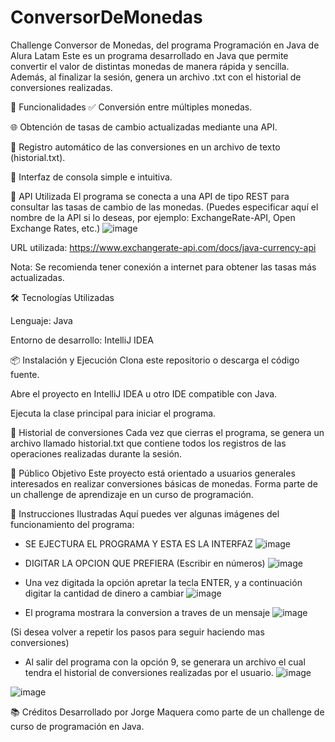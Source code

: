 # ConversorDeMonedas
Challenge Conversor de Monedas, del programa Programación en Java de Alura Latam
Este es un programa desarrollado en Java que permite convertir el valor de distintas monedas de manera rápida y sencilla. Además, al finalizar la sesión, genera un archivo .txt con el historial de conversiones realizadas.

🚀 Funcionalidades
✅ Conversión entre múltiples monedas.

🌐 Obtención de tasas de cambio actualizadas mediante una API.

💾 Registro automático de las conversiones en un archivo de texto (historial.txt).

🧭 Interfaz de consola simple e intuitiva.

🔗 API Utilizada
El programa se conecta a una API de tipo REST para consultar las tasas de cambio de las monedas. (Puedes especificar aquí el nombre de la API si lo deseas, por ejemplo: ExchangeRate-API, Open Exchange Rates, etc.)
![image](https://github.com/user-attachments/assets/6596f62f-6dfe-453e-96c2-7cb4b91654d9)

URL utilizada: https://www.exchangerate-api.com/docs/java-currency-api

Nota: Se recomienda tener conexión a internet para obtener las tasas más actualizadas.

🛠️ Tecnologías Utilizadas

Lenguaje: Java

Entorno de desarrollo: IntelliJ IDEA

📦 Instalación y Ejecución
Clona este repositorio o descarga el código fuente.

Abre el proyecto en IntelliJ IDEA u otro IDE compatible con Java.

Ejecuta la clase principal para iniciar el programa.

🧾 Historial de conversiones
Cada vez que cierras el programa, se genera un archivo llamado historial.txt que contiene todos los registros de las operaciones realizadas durante la sesión.

👥 Público Objetivo
Este proyecto está orientado a usuarios generales interesados en realizar conversiones básicas de monedas. Forma parte de un challenge de aprendizaje en un curso de programación.

📸 Instrucciones Ilustradas
Aquí puedes ver algunas imágenes del funcionamiento del programa:
- SE EJECTURA EL PROGRAMA Y ESTA ES LA INTERFAZ 
![image](https://github.com/user-attachments/assets/1bdf266f-0665-4bc7-9624-3d5e09e3828d)

- DIGITAR LA OPCION QUE PREFIERA (Escribir en números)
![image](https://github.com/user-attachments/assets/d452c4ce-0c8b-4413-9553-000c81c31775)

- Una vez digitada la opción apretar la tecla ENTER, y a continuación digitar la cantidad de dinero a cambiar
![image](https://github.com/user-attachments/assets/b4a95049-32e3-46f2-8d3d-f74645b0e7ea)

- El programa mostrara la conversion a traves de un mensaje
![image](https://github.com/user-attachments/assets/c4309108-ba63-4c2d-b03b-b07e30760dd3)

(Si desea volver a repetir los pasos para seguir haciendo mas conversiones)
- Al salir del programa con la opción 9, se generara un archivo el cual tendra el historial de conversiones realizadas por el usuario.
![image](https://github.com/user-attachments/assets/38bdf787-45ba-42d7-b4a3-a0d3fd6c7003)

![image](https://github.com/user-attachments/assets/4911cb0d-e373-4b2b-96b5-47302249464d)





📚 Créditos
Desarrollado por Jorge Maquera como parte de un challenge de curso de programación en Java.

